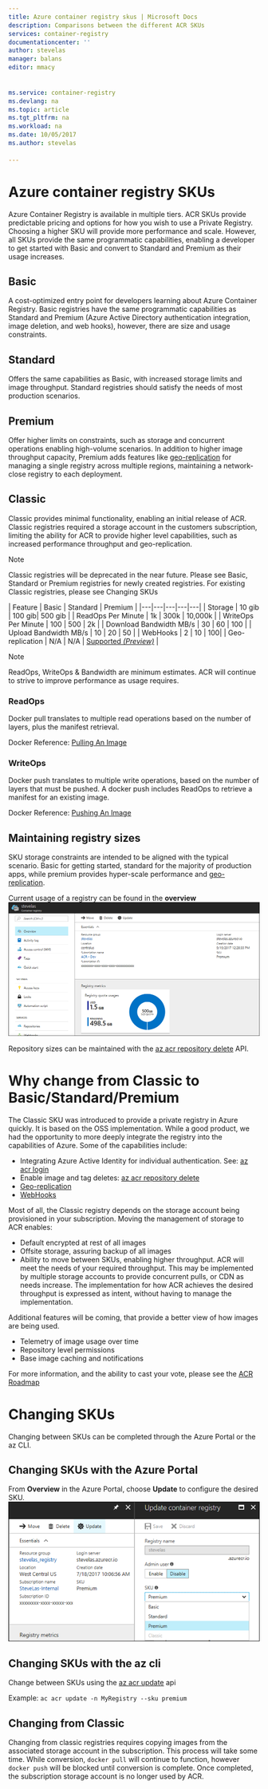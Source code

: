 ```yaml
---
title: Azure container registry skus | Microsoft Docs
description: Comparisons between the different ACR SKUs
services: container-registry
documentationcenter: ''
author: stevelas
manager: balans
editor: mmacy


ms.service: container-registry
ms.devlang: na
ms.topic: article
ms.tgt_pltfrm: na
ms.workload: na
ms.date: 10/05/2017
ms.author: stevelas

---
```

# Azure container registry SKUs

Azure Container Registry is available in multiple tiers. ACR SKUs provide predictable pricing and options for how you wish to use a Private Registry. Choosing a higher SKU will provide more performance and scale. However, all SKUs provide the same programmatic capabilities, enabling a developer to get started with Basic and convert to Standard and Premium as their usage increases. 

## Basic
A cost-optimized entry point for developers learning about Azure Container Registry. Basic registries have the same programmatic capabilities as Standard and Premium (Azure Active Directory authentication integration, image deletion, and web hooks), however, there are size and usage constraints.

## Standard 
Offers the same capabilities as Basic, with increased storage limits and image throughput. Standard registries should satisfy the needs of most production scenarios.

## Premium
Offer higher limits on constraints, such as storage and concurrent operations enabling  high-volume scenarios. In addition to higher image throughput capacity, Premium adds features like [geo-replication](container-registry-geo-replication.md) for managing a single registry across multiple regions, maintaining a network-close registry to each deployment.

## Classic 
Classic provides minimal functionality, enabling an initial release of ACR. Classic registries required a storage account in the customers subscription, limiting the ability for ACR to provide higher level capabilities, such as increased performance throughput and geo-replication. 
> [!NOTE]
> Classic registries will be deprecated in the near future. Please see Basic, Standard or Premium registries for newly created registries. For existing Classic registries, please see Changing SKUs
>

| Feature | Basic | Standard | Premium |
|---|---|---|---|---|
| Storage | 10 gib | 100 gib| 500 gib |
| ReadOps Per Minute | 1k | 300k | 10,000k | 
| WriteOps Per Minute | 100 | 500 | 2k | 
| Download Bandwidth MB/s | 30 | 60 | 100 |
| Upload Bandwidth MB/s | 10 | 20 | 50 |
| WebHooks | 2 | 10 | 100| 
| Geo-replication | N/A | N/A | [Supported *(Preview)*](container-registry-geo-replication.md) |

> [!Note]
> ReadOps, WriteOps & Bandwidth are minimum estimates. ACR will continue to strive to improve performance as usage requires. 
>

### ReadOps
Docker pull translates to multiple read operations based on the number of layers, plus the manifest retrieval. 

Docker Reference: [Pulling An Image](https://docs.docker.com/registry/spec/api/#pulling-an-image)


### WriteOps
Docker push translates to multiple write operations, based on the number of layers that must be pushed. A docker push includes ReadOps to retrieve a manifest for an existing image. 

Docker Reference: [Pushing An Image](https://docs.docker.com/registry/spec/api/#pushing-an-image)

## Maintaining registry sizes
SKU storage constraints are intended to be aligned with the typical scenario. Basic for getting started, standard for the majority of production apps, while premium provides hyper-scale performance and [geo-replication](container-registry-geo-replication.md). 

Current usage of a registry can be found in the **overview**
![SKU Update](media/container-registry-skus/registry-overview-quotas.png)

Repository sizes can be maintained with the [az acr repository delete](/cli/azure/acr/repository?view=azure-cli-latest#az_acr_repository_delete) API.

# Why change from Classic to Basic/Standard/Premium
The Classic SKU was introduced to provide a private registry in Azure quickly. It is based on the OSS implementation. While a good product, we had the opportunity to more deeply integrate the registry into the capabilities of Azure. Some of the capabilities include:
* Integrating Azure Active Identity for individual authentication. See: [az acr login](/cli/azure/acr?view=azure-cli-latest#az_acr_login)
* Enable image and tag deletes: [az acr repository delete](/cli/azure/acr/repository?view=azure-cli-latest#az_acr_repository_delete)
* [Geo-replication](container-registry-geo-replication)
* [WebHooks](container-registry-webhook)

Most of all, the Classic registry depends on the storage account being provisioned in your subscription. Moving the management of storage to ACR enables:
* Default encrypted at rest of all images
* Offsite storage, assuring backup of all images
* Ability to move between SKUs, enabling higher throughput. ACR will meet the needs of your required throughput. This may be implemented by multiple storage accounts to provide concurrent pulls, or CDN as needs increase. The implementation for how ACR achieves the desired throughput is expressed as intent, without having to manage the implementation. 

Additional features will be coming, that provide a better view of how images are being used. 

* Telemetry of image usage over time
* Repository level permissions
* Base image caching and notifications

For more information, and the ability to cast your vote, please see the [ACR Roadmap](https://aka.ms/acr/roadmap)

# Changing SKUs
Changing between SKUs can be completed through the Azure Portal or the az CLI.

## Changing SKUs with the Azure Portal
From **Overview** in the Azure Portal, choose **Update** to configure the desired SKU.
![SKU Update](media/container-registry-skus/update-registry-sku.png)


## Changing SKUs with the az cli
Change between SKUs using the [az acr update](/cli/azure/acr?view=azure-cli-latest#az_acr_update) api

Example: `ac acr update -n MyRegistry --sku premium`

## Changing from Classic
Changing from classic registries requires copying images from the associated storage account in the subscription. This process will take some time. While conversion, `docker pull` will continue to function, however `docker push` will be blocked until conversion is complete. 
Once completed, the subscription storage account is no longer used by ACR. 